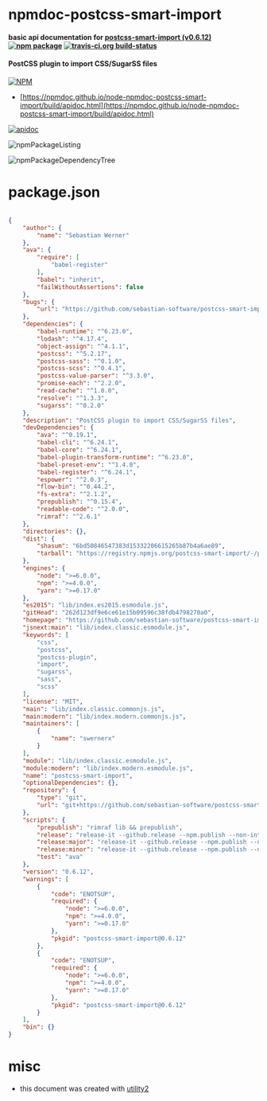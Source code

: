 # npmdoc-postcss-smart-import

#### basic api documentation for  [postcss-smart-import (v0.6.12)](https://github.com/sebastian-software/postcss-smart-import#readme)  [![npm package](https://img.shields.io/npm/v/npmdoc-postcss-smart-import.svg?style=flat-square)](https://www.npmjs.org/package/npmdoc-postcss-smart-import) [![travis-ci.org build-status](https://api.travis-ci.org/npmdoc/node-npmdoc-postcss-smart-import.svg)](https://travis-ci.org/npmdoc/node-npmdoc-postcss-smart-import)

#### PostCSS plugin to import CSS/SugarSS files

[![NPM](https://nodei.co/npm/postcss-smart-import.png?downloads=true&downloadRank=true&stars=true)](https://www.npmjs.com/package/postcss-smart-import)

- [https://npmdoc.github.io/node-npmdoc-postcss-smart-import/build/apidoc.html](https://npmdoc.github.io/node-npmdoc-postcss-smart-import/build/apidoc.html)

[![apidoc](https://npmdoc.github.io/node-npmdoc-postcss-smart-import/build/screenCapture.buildCi.browser.%252Ftmp%252Fbuild%252Fapidoc.html.png)](https://npmdoc.github.io/node-npmdoc-postcss-smart-import/build/apidoc.html)

![npmPackageListing](https://npmdoc.github.io/node-npmdoc-postcss-smart-import/build/screenCapture.npmPackageListing.svg)

![npmPackageDependencyTree](https://npmdoc.github.io/node-npmdoc-postcss-smart-import/build/screenCapture.npmPackageDependencyTree.svg)



# package.json

```json

{
    "author": {
        "name": "Sebastian Werner"
    },
    "ava": {
        "require": [
            "babel-register"
        ],
        "babel": "inherit",
        "failWithoutAssertions": false
    },
    "bugs": {
        "url": "https://github.com/sebastian-software/postcss-smart-import/issues"
    },
    "dependencies": {
        "babel-runtime": "^6.23.0",
        "lodash": "^4.17.4",
        "object-assign": "^4.1.1",
        "postcss": "^5.2.17",
        "postcss-sass": "^0.1.0",
        "postcss-scss": "^0.4.1",
        "postcss-value-parser": "^3.3.0",
        "promise-each": "^2.2.0",
        "read-cache": "^1.0.0",
        "resolve": "^1.3.3",
        "sugarss": "^0.2.0"
    },
    "description": "PostCSS plugin to import CSS/SugarSS files",
    "devDependencies": {
        "ava": "^0.19.1",
        "babel-cli": "^6.24.1",
        "babel-core": "^6.24.1",
        "babel-plugin-transform-runtime": "^6.23.0",
        "babel-preset-env": "^1.4.0",
        "babel-register": "^6.24.1",
        "espower": "^2.0.3",
        "flow-bin": "^0.44.2",
        "fs-extra": "^2.1.2",
        "prepublish": "^0.15.4",
        "readable-code": "^2.0.0",
        "rimraf": "^2.6.1"
    },
    "directories": {},
    "dist": {
        "shasum": "6bd50846547383d15332206615265b87b4a6ae89",
        "tarball": "https://registry.npmjs.org/postcss-smart-import/-/postcss-smart-import-0.6.12.tgz"
    },
    "engines": {
        "node": ">=6.0.0",
        "npm": ">=4.0.0",
        "yarn": ">=0.17.0"
    },
    "es2015": "lib/index.es2015.esmodule.js",
    "gitHead": "262d123df9e6ce61e15b09596c38fdb4798270a0",
    "homepage": "https://github.com/sebastian-software/postcss-smart-import#readme",
    "jsnext:main": "lib/index.classic.esmodule.js",
    "keywords": [
        "css",
        "postcss",
        "postcss-plugin",
        "import",
        "sugarss",
        "sass",
        "scss"
    ],
    "license": "MIT",
    "main": "lib/index.classic.commonjs.js",
    "main:modern": "lib/index.modern.commonjs.js",
    "maintainers": [
        {
            "name": "swernerx"
        }
    ],
    "module": "lib/index.classic.esmodule.js",
    "module:modern": "lib/index.modern.esmodule.js",
    "name": "postcss-smart-import",
    "optionalDependencies": {},
    "repository": {
        "type": "git",
        "url": "git+https://github.com/sebastian-software/postcss-smart-import.git"
    },
    "scripts": {
        "prepublish": "rimraf lib && prepublish",
        "release": "release-it --github.release --npm.publish --non-interactive",
        "release:major": "release-it --github.release --npm.publish --non-interactive --increment major",
        "release:minor": "release-it --github.release --npm.publish --non-interactive --increment minor",
        "test": "ava"
    },
    "version": "0.6.12",
    "warnings": [
        {
            "code": "ENOTSUP",
            "required": {
                "node": ">=6.0.0",
                "npm": ">=4.0.0",
                "yarn": ">=0.17.0"
            },
            "pkgid": "postcss-smart-import@0.6.12"
        },
        {
            "code": "ENOTSUP",
            "required": {
                "node": ">=6.0.0",
                "npm": ">=4.0.0",
                "yarn": ">=0.17.0"
            },
            "pkgid": "postcss-smart-import@0.6.12"
        }
    ],
    "bin": {}
}
```



# misc
- this document was created with [utility2](https://github.com/kaizhu256/node-utility2)
